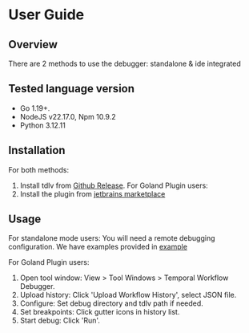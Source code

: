 # User Guide

## Overview
There are 2 methods to use the debugger: standalone & ide integrated

## Tested language version
- Go 1.19+.
- NodeJS v22.17.0, Npm 10.9.2
- Python 3.12.11


## Installation
For both methods:
1. Install tdlv from [Github Release](https://github.com/phuongdnguyen/temporal-workflow-debugger/releases).
For Goland Plugin users:
1. Install the plugin from [jetbrains marketplace](https://plugins.jetbrains.com/search?excludeTags=internal&products=androidstudio&products=aqua&products=clion&products=dataspell&products=dbe&products=fleet&products=go&products=idea&products=idea_ce&products=mps&products=phpstorm&products=pycharm&products=rider&products=ruby&products=rust&products=webstorm&products=writerside&search=Temporal%20workflow%20debugger)

## Usage
For standalone mode users:
You will need a remote debugging configuration. We have examples provided in [example](../example)

For Goland Plugin users:
1. Open tool window: View > Tool Windows > Temporal Workflow Debugger.
2. Upload history: Click 'Upload Workflow History', select JSON file.
3. Configure: Set debug directory and tdlv path if needed.
4. Set breakpoints: Click gutter icons in history list.
5. Start debug: Click 'Run'.

